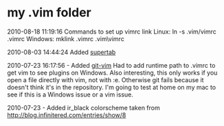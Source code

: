 my .vim folder
==============
2010-08-18 11:19:16 Commands to set up vimrc link
Linux:
  ln -s .vim/vimrc .vimrc
Windows:
  mklink .vimrc .vim\vimrc

2010-08-03 14:44:24 Added [supertab](http://www.vim.org/scripts/script.php?script_id=1643)

2010-07-23 16:17:56 - Added [git-vim](http://github.com/motemen/git-vim)  Had to add runtime path to .vimrc to get vim to see plugins on Windows.  Also interesting, this only works if you open a file directly with vim, not with :e.  Otherwise git fails because it doesn't think it's in the repository.  I'm going to test at home on my mac to see if this is a Windows issue or a vim issue.


2010-07-23 - Added ir_black colorscheme taken from http://blog.infinitered.com/entries/show/8

